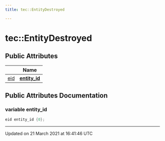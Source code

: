```yaml
---
title: tec::EntityDestroyed

---
```


# tec::EntityDestroyed



## Public Attributes

|                | Name           |
| -------------- | -------------- |
| [eid](/engine/Namespaces/namespacetec/#typedef-eid) | **[entity_id](/engine/Classes/structtec_1_1_entity_destroyed/#variable-entity_id)**  |

## Public Attributes Documentation

### variable entity_id

```cpp
eid entity_id {0};
```


-------------------------------

Updated on 21 March 2021 at 16:41:46 UTC